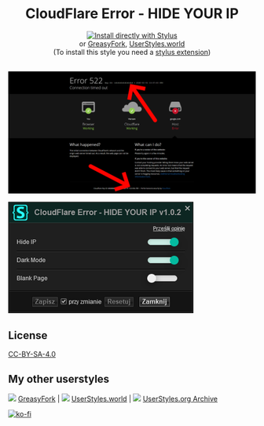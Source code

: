 <div align="center">
  <h1>CloudFlare Error - HIDE YOUR IP</h1>
  <a href="https://github.com/pabli24/CloudFlareError/raw/main/CloudFlareError.user.css">
    <img src="https://img.shields.io/badge/Install%20directly%20with-Stylus-285959.svg" alt="Install directly with Stylus">
  </a>
    <br> or
<a href="https://greasyfork.org/scripts/407679-cloudflare-error-hide-your-ip">GreasyFork</a>, 
<a href="https://userstyles.world/style/149/cloudflare-error-hide-your-ip">UserStyles.world</a>
<br>
(To install this style you need a <a href="https://github.com/openstyles/stylus#stylus">stylus extension</a>)
</div>

<br>

![Screenshot](./img/cfe.png)

![Screenshot](./img/stylus.png)

## License
[CC-BY-SA-4.0](https://github.com/pabli24/CloudFlareError/blob/main/LICENSE)

## My other userstyles
[![](https://www.google.com/s2/favicons?domain_url=https://greasyfork.org)](https://greasyfork.org/users/124677-pabli) [GreasyFork](https://greasyfork.org/users/124677-pabli) | [![](https://www.google.com/s2/favicons?domain_url=https://userstyles.world)](https://userstyles.world/user/pabli) [UserStyles.world](https://userstyles.world/user/pabli) | 
[![](https://www.google.com/s2/favicons?domain_url=https://uso.kkx.one)](https://uso.kkx.one/browse/styles?search=%40291236) [UserStyles.org Archive](https://uso.kkx.one/browse/styles?search=%40291236)

[![ko-fi](https://ko-fi.com/img/githubbutton_sm.svg)](https://ko-fi.com/pabli)
